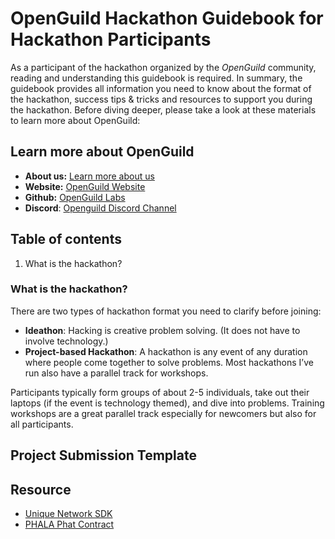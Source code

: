 # OpenGuild Hackathon Guidebook for Hackathon Participants
As a participant of the hackathon organized by the _OpenGuild_ community, reading and understanding this guidebook is required. In summary, the guidebook provides all information you need to know about the format of the hackathon, success tips & tricks and resources to support you during the hackathon. Before diving deeper, please take a look at these materials to learn more about OpenGuild:
## Learn more about OpenGuild
- **About us:** [Learn more about us](https://openguild.wtf/about)
- **Website:** [OpenGuild Website](https://openguild.wtf/)
- **Github:** [OpenGuild Labs](https://github.com/openguild-labs)
- **Discord**:  [Openguild Discord Channel](https://discord.gg/bcjMzxqtD7)
## Table of contents
1. What is the hackathon?

### What is the hackathon?
There are two types of hackathon format you need to clarify before joining:
- **Ideathon**: Hacking is creative problem solving. (It does not have to involve technology.)
- **Project-based Hackathon**: A hackathon is any event of any duration where people come together to solve problems. Most hackathons I’ve run also have a parallel track for workshops.

Participants typically form groups of about 2-5 individuals, take out their laptops (if the event is technology themed), and dive into problems. Training workshops are a great parallel track especially for newcomers but also for all participants.


## Project Submission Template

## Resource
- [Unique Network SDK](https://docs.unique.network/build/sdk/getting-started.html)
- [PHALA Phat Contract](https://phala.network/phat-contract)
